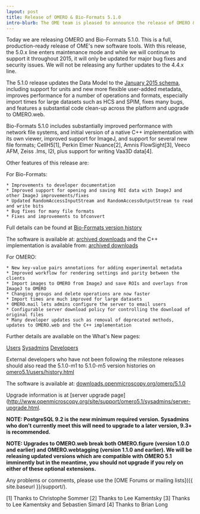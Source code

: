 ```yaml
---
layout: post
title: Release of OMERO & Bio-Formats 5.1.0
intro-blurb: The OME team is pleased to announce the release of OMERO & Bio-Formats 5.1.0
---
```


Today we are releasing OMERO and Bio-Formats 5.1.0. This is a full, production-ready release of OME's new software tools. With this release, the 5.0.x line enters maintenance mode and while we will continue to support it throughout 2015, it will only be updated for major bug fixes and security issues. We will not be releasing any further updates to the 4.4.x line.

The 5.1.0 release updates the Data Model to the [January 2015 schema](http://www.openmicroscopy.org/site/support/ome-model/schemas/january-2015.html), including support for units and new more flexible user-added metadata, improves performance for a number of operations and formats, especially import times for large datasets such as HCS and SPIM, fixes many bugs, and features a substantial code clean-up across the platform and upgrade to OMERO.web.

Bio-Formats 5.1.0 includes substantially improved performance with network file systems, and initial version of a native C++ implementation with its own viewer, improved support for ImageJ, and support for several new file formats; CellH5[1], Perkin Elmer Nuance[2], Amnis FlowSight[3], Veeco AFM, Zeiss .lms, I2I, plus support for writing Vaa3D data[4].

Other features of this release are:

For Bio-Formats:

    * Improvements to developer documentation
    * Improved support for opening and saving ROI data with ImageJ and other ImageJ improvements/fixes
    * Updated RandomAccessInputStream and RandomAccessOutputStream to read and write bits
    * Bug fixes for many file formats
    * Fixes and improvements to bfconvert

Full details can be found at [Bio-Formats version history](http://www.openmicroscopy.org/site/support/bio-formats5.1/about/whats-new.html)

The software is available at: [archived downloads](http://downloads.openmicroscopy.org/bio-formats/5.1.0) and the C++ implementation is available from: [archived downloads](http://downloads.openmicroscopy.org/bio-formats-cpp/5.1.0/)

For OMERO:

    * New key-value pairs annotations for adding experimental metadata
    * Improved workflow for rendering settings and parity between the clients
    * Import images to OMERO from ImageJ and save ROIs and overlays from ImageJ to OMERO
    * Changing groups and delete operations are now faster
    * Import times are much improved for large datasets
    * OMERO.mail lets admins configure the server to email users
    * Configurable server download policy for controlling the download of original files
    * Many developer updates such as removal of deprecated methods, updates to OMERO.web and the C++ implementation

Further details are available on the What's New pages:

[Users](http://www.openmicroscopy.org/site/support/omero5.1/users/whatsnew.html) [Sysadmins](http://www.openmicroscopy.org/site/support/omero5.1/sysadmins/whatsnew.html) [Developers](http://www.openmicroscopy.org/site/support/omero5.1/developers/whatsnew.html)

External developers who have not been following the milestone releases should also read the 5.1.0-m1 to 5.1.0-m5 version histories on [omero5.1/users/history.html](http://www.openmicroscopy.org/site/support/omero5.1/users/history.html)

The software is available at: [downloads.openmicroscopy.org/omero/5.1.0](http://downloads.openmicroscopy.org/omero/5.1.0)

Upgrade information is at [server upgrade page](http://www.openmicroscopy.org/site/support/omero5.1/sysadmins/server-upgrade.html.

**NOTE: PostgreSQL 9.2 is the new minimum required version. Sysadmins who don't currently meet this will need to upgrade to a later version, 9.3+ is recommended.**

**NOTE: Upgrades to OMERO.web break both OMERO.figure (version 1.0.0 and earlier) and OMERO.webtagging (version 1.1.0 and earlier). We will be releasing updated versions which are compatible with OMERO 5.1 imminently but in the meantime, you should not upgrade if you rely on either of these optional extensions.**

Any problems or comments, please use the [OME Forums or mailing lists]({{ site.baseurl }}/support/).


[1] Thanks to Christophe Sommer [2] Thanks to Lee Kamentsky [3] Thanks to Lee Kamentsky and Sebastien Simard [4] Thanks to Brian Long

